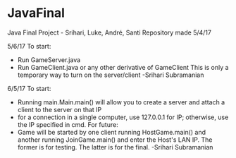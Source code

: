 # JavaFinal
Java Final Project - Srihari, Luke, André, Santi
Repository made 5/4/17

5/6/17
To start:
  - Run GameServer.java
  - Run GameClient.java or any other derivative of GameClient
This is only a temporary way to turn on the server/client
-Srihari Subramanian

6/5/17
To start:
   - Running main.Main.main() will allow you to create a server and attach a client to the server on that IP
   - for a connection in a single computer, use 127.0.0.1 for IP; otherwise, use the IP specified in cmd.
For future:
   - Game will be started by one client running HostGame.main() and another running 
     JoinGame.main() and enter the Host's LAN IP.
The former is for testing. The latter is for the final.
-Srihari Subramanian
